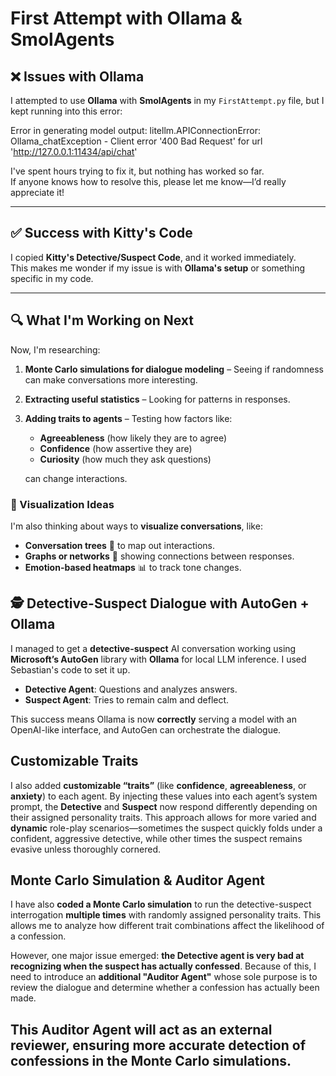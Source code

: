 # First Attempt with Ollama & SmolAgents

## ❌ Issues with Ollama

I attempted to use **Ollama** with **SmolAgents** in my `FirstAttempt.py` file, but I kept running into this error:

Error in generating model output: litellm.APIConnectionError: Ollama_chatException - Client error '400 Bad Request' for url 'http://127.0.0.1:11434/api/chat'


I've spent hours trying to fix it, but nothing has worked so far.  
If anyone knows how to resolve this, please let me know—I’d really appreciate it!

---

## ✅ Success with Kitty's Code

I copied **Kitty's Detective/Suspect Code**, and it worked immediately.  
This makes me wonder if my issue is with **Ollama's setup** or something specific in my code.

---

## 🔍 What I'm Working on Next

Now, I'm researching:
1. **Monte Carlo simulations for dialogue modeling** – Seeing if randomness can make conversations more interesting.
2. **Extracting useful statistics** – Looking for patterns in responses.
3. **Adding traits to agents** – Testing how factors like:
   - **Agreeableness** (how likely they are to agree)
   - **Confidence** (how assertive they are)
   - **Curiosity** (how much they ask questions)
   
   can change interactions.

### 🎨 Visualization Ideas
I'm also thinking about ways to **visualize conversations**, like:
- **Conversation trees** 🌳 to map out interactions.
- **Graphs or networks** 🔗 showing connections between responses.
- **Emotion-based heatmaps** 📊 to track tone changes.

## 🕵️ Detective-Suspect Dialogue with AutoGen + Ollama

 I managed to get a **detective-suspect** AI conversation working using **Microsoft’s AutoGen** library with **Ollama** for local LLM inference. I used Sebastian's code to set it up. 
- **Detective Agent**: Questions and analyzes answers.
- **Suspect Agent**: Tries to remain calm and deflect.

This success means Ollama is now **correctly** serving a model with an OpenAI-like interface, and AutoGen can orchestrate the dialogue.

## Customizable Traits

I also added **customizable “traits”** (like **confidence**, **agreeableness**, or **anxiety**) to each agent. By injecting these values into each agent’s system prompt, the **Detective** and **Suspect** now respond differently depending on their assigned personality traits. This approach allows for more varied and **dynamic** role-play scenarios—sometimes the suspect quickly folds under a confident, aggressive detective, while other times the suspect remains evasive unless thoroughly cornered.

## Monte Carlo Simulation & Auditor Agent

I have also **coded a Monte Carlo simulation** to run the detective-suspect interrogation **multiple times** with randomly assigned personality traits. This allows me to analyze how different trait combinations affect the likelihood of a confession.

However, one major issue emerged: **the Detective agent is very bad at recognizing when the suspect has actually confessed**. Because of this, I need to introduce an **additional "Auditor Agent"** whose sole purpose is to review the dialogue and determine whether a confession has actually been made.

This **Auditor Agent** will act as an external reviewer, ensuring more accurate detection of confessions in the Monte Carlo simulations.
---

